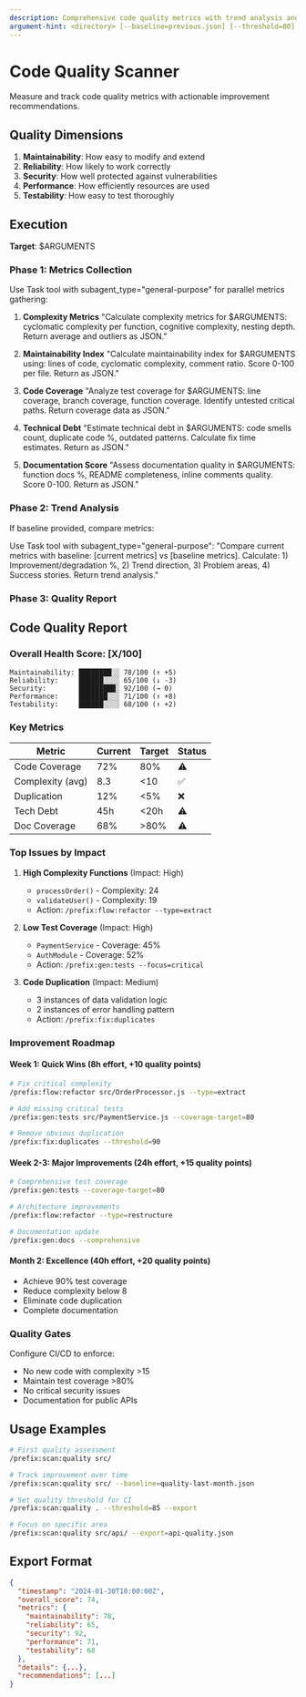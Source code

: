 ```yaml
---
description: Comprehensive code quality metrics with trend analysis and improvement roadmap
argument-hint: <directory> [--baseline=previous.json] [--threshold=80] [--export]
---
```


# Code Quality Scanner

Measure and track code quality metrics with actionable improvement recommendations.

## Quality Dimensions

1. **Maintainability**: How easy to modify and extend
2. **Reliability**: How likely to work correctly
3. **Security**: How well protected against vulnerabilities
4. **Performance**: How efficiently resources are used
5. **Testability**: How easy to test thoroughly

## Execution

**Target**: $ARGUMENTS

### Phase 1: Metrics Collection

Use Task tool with subagent_type="general-purpose" for parallel metrics gathering:

1. **Complexity Metrics**
   "Calculate complexity metrics for $ARGUMENTS: cyclomatic complexity per function, cognitive complexity, nesting depth. Return average and outliers as JSON."

2. **Maintainability Index**
   "Calculate maintainability index for $ARGUMENTS using: lines of code, cyclomatic complexity, comment ratio. Score 0-100 per file. Return as JSON."

3. **Code Coverage**
   "Analyze test coverage for $ARGUMENTS: line coverage, branch coverage, function coverage. Identify untested critical paths. Return coverage data as JSON."

4. **Technical Debt**
   "Estimate technical debt in $ARGUMENTS: code smells count, duplicate code %, outdated patterns. Calculate fix time estimates. Return as JSON."

5. **Documentation Score**
   "Assess documentation quality in $ARGUMENTS: function docs %, README completeness, inline comments quality. Score 0-100. Return as JSON."

### Phase 2: Trend Analysis

If baseline provided, compare metrics:

Use Task tool with subagent_type="general-purpose":
"Compare current metrics with baseline: [current metrics] vs [baseline metrics]. Calculate: 1) Improvement/degradation %, 2) Trend direction, 3) Problem areas, 4) Success stories. Return trend analysis."

### Phase 3: Quality Report

## Code Quality Report

### Overall Health Score: [X/100]

```
Maintainability: ████████░░ 78/100 (↑ +5)
Reliability:     ██████░░░░ 65/100 (↓ -3)
Security:        █████████░ 92/100 (→ 0)
Performance:     ███████░░░ 71/100 (↑ +8)
Testability:     ██████░░░░ 68/100 (↑ +2)
```

### Key Metrics

| Metric | Current | Target | Status |
|--------|---------|--------|--------|
| Code Coverage | 72% | 80% | ⚠️ |
| Complexity (avg) | 8.3 | <10 | ✅ |
| Duplication | 12% | <5% | ❌ |
| Tech Debt | 45h | <20h | ⚠️ |
| Doc Coverage | 68% | >80% | ⚠️ |

### Top Issues by Impact

1. **High Complexity Functions** (Impact: High)
   - `processOrder()` - Complexity: 24
   - `validateUser()` - Complexity: 19
   - Action: `/prefix:flow:refactor --type=extract`

2. **Low Test Coverage** (Impact: High)
   - `PaymentService` - Coverage: 45%
   - `AuthModule` - Coverage: 52%
   - Action: `/prefix:gen:tests --focus=critical`

3. **Code Duplication** (Impact: Medium)
   - 3 instances of data validation logic
   - 2 instances of error handling pattern
   - Action: `/prefix:fix:duplicates`

### Improvement Roadmap

#### Week 1: Quick Wins (8h effort, +10 quality points)
```bash
# Fix critical complexity
/prefix:flow:refactor src/OrderProcessor.js --type=extract

# Add missing critical tests  
/prefix:gen:tests src/PaymentService.js --coverage-target=80

# Remove obvious duplication
/prefix:fix:duplicates --threshold=90
```

#### Week 2-3: Major Improvements (24h effort, +15 quality points)
```bash
# Comprehensive test coverage
/prefix:gen:tests --coverage-target=80

# Architecture improvements
/prefix:flow:refactor --type=restructure

# Documentation update
/prefix:gen:docs --comprehensive
```

#### Month 2: Excellence (40h effort, +20 quality points)
- Achieve 90% test coverage
- Reduce complexity below 8
- Eliminate code duplication
- Complete documentation

### Quality Gates

Configure CI/CD to enforce:
- No new code with complexity >15
- Maintain test coverage >80%
- No critical security issues
- Documentation for public APIs

## Usage Examples

```bash
# First quality assessment
/prefix:scan:quality src/

# Track improvement over time
/prefix:scan:quality src/ --baseline=quality-last-month.json

# Set quality threshold for CI
/prefix:scan:quality . --threshold=85 --export

# Focus on specific area
/prefix:scan:quality src/api/ --export=api-quality.json
```

## Export Format

```json
{
  "timestamp": "2024-01-30T10:00:00Z",
  "overall_score": 74,
  "metrics": {
    "maintainability": 78,
    "reliability": 65,
    "security": 92,
    "performance": 71,
    "testability": 68
  },
  "details": {...},
  "recommendations": [...]
}
```